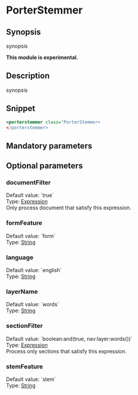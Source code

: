 <h1 class="module">PorterStemmer</h1>

## Synopsis

synopsis

**This module is experimental.**

## Description

synopsis

## Snippet



```xml
<porterstemmer class="PorterStemmer>
</porterstemmer>
```

## Mandatory parameters

## Optional parameters

<h3 id="documentFilter" class="param">documentFilter</h3>

<div class="param-level param-level-default-value">Default value: `true`
</div>
<div class="param-type">Type: <a href="../converter/fr.inra.maiage.bibliome.alvisnlp.core.corpus.expressions.Expression" class="converter">Expression</a>
</div>
Only process document that satisfy this expression.

<h3 id="formFeature" class="param">formFeature</h3>

<div class="param-level param-level-default-value">Default value: `form`
</div>
<div class="param-type">Type: <a href="../converter/java.lang.String" class="converter">String</a>
</div>


<h3 id="language" class="param">language</h3>

<div class="param-level param-level-default-value">Default value: `english`
</div>
<div class="param-type">Type: <a href="../converter/java.lang.String" class="converter">String</a>
</div>


<h3 id="layerName" class="param">layerName</h3>

<div class="param-level param-level-default-value">Default value: `words`
</div>
<div class="param-type">Type: <a href="../converter/java.lang.String" class="converter">String</a>
</div>


<h3 id="sectionFilter" class="param">sectionFilter</h3>

<div class="param-level param-level-default-value">Default value: `boolean:and(true, nav:layer:words())`
</div>
<div class="param-type">Type: <a href="../converter/fr.inra.maiage.bibliome.alvisnlp.core.corpus.expressions.Expression" class="converter">Expression</a>
</div>
Process only sections that satisfy this expression.

<h3 id="stemFeature" class="param">stemFeature</h3>

<div class="param-level param-level-default-value">Default value: `stem`
</div>
<div class="param-type">Type: <a href="../converter/java.lang.String" class="converter">String</a>
</div>


